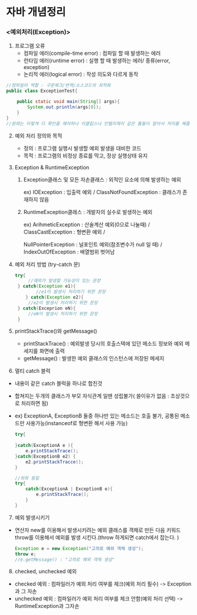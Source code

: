 # 자바 개념정리

### <예외처리(Exception)>

1. 프로그램 오류
   * 컴파일 에러(compile-time error) : 컴파일 할 때 발생하는 에러
   * 런타임 에러(runtime error) : 실행 할 때 발생하는 에러/ 종류(error, exception)
   * 논리적 에러(logical error) : 작성 의도와 다르게 동작

``` java
//컴파일러 역할 : 구문체크/번역/소스코드의 최적화 
public class ExceptionTest{

	public static void main(String[] args){
		System.out.println(args[0]);
    }
}
//원래는 이렇게 다 확인을 해야하나 이클립스나 인텔리제이 같은 툴들이 알아서 처리를 해줌
```

2. 예외 처리 정의와 목적

   - 정의 : 프로그램 실행시 발생할 예외 발생을 대비한 코드
   - 목적 : 프로그램의 비정상 종료를 막고, 정상 실행상태 유지

3. Exception & RuntimeException

   1. Exception클래스 및 모든 자손클래스 : 외적인 요소에 의해 발생하는 예외

      ex) IOException : 입출력 예외 / ClassNotFoundException : 클래스가 존재하지 않음

   2. RuntimeException클래스 : 개발자의 실수로 발생하는 예외

      ex) ArihmeticException : 산술계산 예외(0으로 나눌때) / ClassCastException : 형변환 예외 / 

      NullPointerException : 널포인트 예외(참조변수가 null 일 때) / IndexOutOfException : 배열범위 벗어남

4. 예외 처리 방법 (try-catch 문)

   ```java
   try{
       	//예외가 발생할 가능성이 있는 문장
   	} catch(Exception e1){
           //e1이 발생시 처리하기 위한 문장
       } catch(Exception e2){
   		//e2이 발생시 처리하기 위한 문장    
   	} catch(Exceprion eN){
       	//eN이 발생시 처리하기 위한 문장
   	}
   
   ```

5. printStackTrace()와 getMessage()

   - printStackTrace() : 예외발생 당시의 호출스택에 있던 메소드 정보와 예외 메세지를 화면에 출력
   - getMessage() : 발생한 예외 클래스의 인스턴스에 저장된 메세지

6.  멀티 catch 블럭

   - 내용이 같은 catch 블럭을 하나로 합친것

   - 합쳐지는 두개의 클래스가 부모 자식관계 일땐 성립불가( 쓸이유가 없음 : 조상것으로 처리하면 됨)

   - ex) ExceptionA, ExceptionB 둘중 하나만 있는 메소드는 호출 불가, 공통된 메소드만 사용가능(instanceof로 형변환 해서 사용 가능)

     ```java
     try{
         
     }catch(ExceptionA e ){
         e.printStackTrace();
     }catch(ExceptionB e2) {
         e2.printStackTracce();
     }
     
     //위와 동일
     try{
         catch(ExceptionA | ExceptionB e){
             e.printStackTrace();
         }
     }
     ```

7.  예외 발생시키기

   - 연산자 new를 이용해서 발생시키려는 예외 클래스를 객체로 만든 다음 키워드 throw를 이용해서 예외를 발생 시킨다.(throw 하게되면 catch에서 잡는다. )

     ```java
     Exception e = new Exception("고의로 예외 객체 생성");
     throw e;
     //e.getMessage() : "고의로 예외 객체 생성"
     ```

8.  checked, unchecked 예외

   - checked 예외 : 컴파일러가 예외 처리 여부를 체크(예외 처리 필수) -> Exception과 그 자손
   - unchecked 예외 : 컴파일러가 예외 처리 여부를 체크 안함(예외 처리 선택) -> RuntimeException과 그자손
